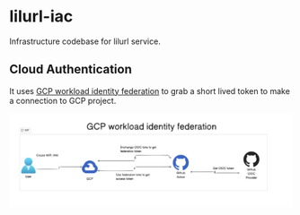 # lilurl-iac
Infrastructure codebase for lilurl service.

## Cloud Authentication
It uses [GCP workload identity federation](https://cloud.google.com/iam/docs/workload-identity-federation) to grab a short lived token to make a connection to GCP project.

![](./images/wif.png)
